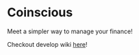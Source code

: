 # Coinscious

Meet a simpler way to manage your finance!

Checkout develop wiki [here](https://github.com/nuvention-web/C-2018/wiki)!

